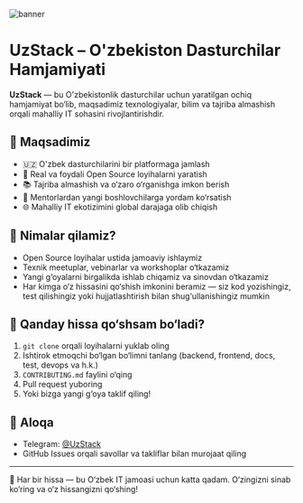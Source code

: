 ![banner](https://i.postimg.cc/hvvG0v4Y/Pics-Art-25-04-14-12-02-27-558.png)

# UzStack – O'zbekiston Dasturchilar Hamjamiyati

**UzStack** — bu O'zbekistonlik dasturchilar uchun yaratilgan ochiq hamjamiyat bo‘lib, maqsadimiz texnologiyalar, bilim va tajriba almashish orqali mahalliy IT sohasini rivojlantirishdir.

## 🎯 Maqsadimiz

- 🇺🇿 O'zbek dasturchilarini bir platformaga jamlash
- 🤝 Real va foydali Open Source loyihalarni yaratish
- 📚 Tajriba almashish va o‘zaro o‘rganishga imkon berish
- 👥 Mentorlardan yangi boshlovchilarga yordam ko‘rsatish
- 🌐 Mahalliy IT ekotizimini global darajaga olib chiqish

## 🚀 Nimalar qilamiz?

- Open Source loyihalar ustida jamoaviy ishlaymiz
- Texnik meetuplar, vebinarlar va workshoplar o‘tkazamiz
- Yangi g‘oyalarni birgalikda ishlab chiqamiz va sinovdan o‘tkazamiz
- Har kimga o‘z hissasini qo‘shish imkonini beramiz — siz kod yozishingiz, test qilishingiz yoki hujjatlashtirish bilan shug‘ullanishingiz mumkin

## 🧩 Qanday hissa qo‘shsam bo‘ladi?

1. `git clone` orqali loyihalarni yuklab oling
2. Ishtirok etmoqchi bo‘lgan bo‘limni tanlang (backend, frontend, docs, test, devops va h.k.)
3. `CONTRIBUTING.md` faylini o‘qing
4. Pull request yuboring
5. Yoki bizga yangi g‘oya taklif qiling!

## 💬 Aloqa

- Telegram: [@UzStack](https://t.me/UzStack)
- GitHub Issues orqali savollar va takliflar bilan murojaat qiling

---

🚨 Har bir hissa — bu O‘zbek IT jamoasi uchun katta qadam. O‘zingizni sinab ko‘ring va o‘z hissangizni qo‘shing!
